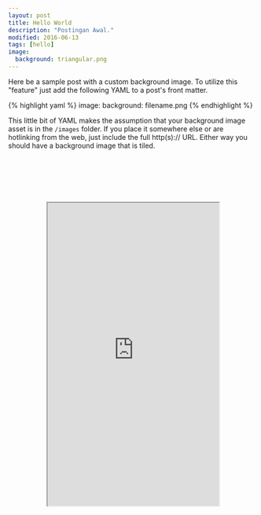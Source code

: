 ```yaml
---
layout: post
title: Hello World
description: "Postingan Awal."
modified: 2016-06-13
tags: [hello]
image:
  background: triangular.png
---
```


Here be a sample post with a custom background image. To utilize this "feature" just add the following YAML to a post's front matter.

{% highlight yaml %}
image:
  background: filename.png
{% endhighlight %}

This little bit of YAML makes the assumption that your background image asset is in the `/images` folder. If you place it somewhere else or are hotlinking from the web, just include the full http(s):// URL. Either way you should have a background image that is tiled.

<div style="display: flex;" >
<div style="flex-grow: 1;"> </div>
<div style="background-image: url('/images/iphone6.png'); width: 401px; height: 806px; ">
<iframe style=" margin-top: 92px; margin-left: 26px;" src="http://atoz-chevara.github.io/places-app/" width="349" height="617" scrolling="no" class="lazy-hidden"></iframe>
</div>
<div style="flex-grow: 1;"> </div>
</div>
